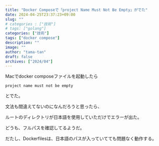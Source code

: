 ```yaml
---
title: "Docker Composeで「project Name Must Not Be Empty」がでた"
date: 2024-04-25T23:37:23+09:00
slug: ""
# categories : ["技術"]
# tags: ["golang"]
categories: ["技術"]
tags: ["docker compose"]
description: ""
image: ""
author: "tama-tan"
draft: false
archives: ["2024/04"]
---
```


Macでdocker composeファイルを起動したら

```
project name must not be empty
```

とでた。

文法も間違えてないのになんだろうと思ったら、

ルートのディレクトリが日本語を使用していただけでエラーが出た。

どうも、フルパスを確認してるようだ。

だたし、Dockerfilesは、日本語のパスが入っていてても問題なく動作する。